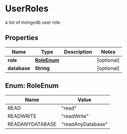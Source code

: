 

# UserRoles

a list of mongodb user role.
## Properties

| Name | Type | Description | Notes |
| ------------ | ------------- | ------------- | ------------- |
| **role** | [**RoleEnum**](#RoleEnum) |  |  [optional] |
| **database** | **String** |  |  [optional] |



## Enum: RoleEnum

| Name | Value |
| ---- | -----
| READ | &quot;read&quot; |
| READWRITE | &quot;readWrite&quot; |
| READANYDATABASE | &quot;readAnyDatabase&quot; |


